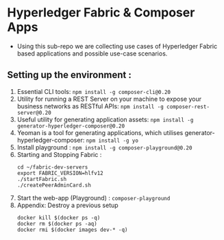 # Hyperledger Fabric & Composer Apps

* Using this sub-repo we are collecting use cases of Hyperledger Fabric based applications and possible use-case scenarios.

## Setting up the environment :
 1. Essential CLI tools: 
    `npm install -g composer-cli@0.20`
 2. Utility for running a REST Server on your machine to expose your business networks as RESTful APIs:
    `npm install -g composer-rest-server@0.20`
 3. Useful utility for generating application assets:
    `npm install -g generator-hyperledger-composer@0.20`
 4. Yeoman is a tool for generating applications, which utilises generator-hyperledger-composer:
    `npm install -g yo`
 5. Install playground : `npm install -g composer-playground@0.20`
 6. Starting and Stopping Fabric : 
    ```
    cd ~/fabric-dev-servers
    export FABRIC_VERSION=hlfv12
    ./startFabric.sh
    ./createPeerAdminCard.sh
    ```
 7. Start the web-app (Playground) : 
     `composer-playground`
 8. Appendix:  Destroy a previous setup 
    ```docker
    docker kill $(docker ps -q)
    docker rm $(docker ps -aq)
    docker rmi $(docker images dev-* -q)
    ```
